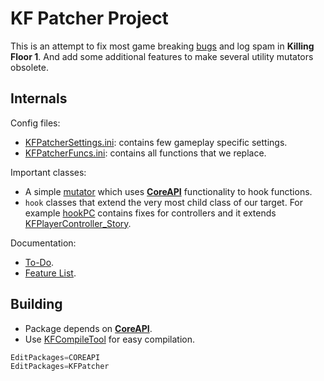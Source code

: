 # KF Patcher Project

[**CoreAPI**]: https://github.com/InsultingPros/CoreAPI 'jaja'

This is an attempt to fix most game breaking [bugs](https://shtoyan.github.io/KF1066/#/) and log spam in **Killing Floor 1**. And add some additional features to make several utility mutators obsolete.

## Internals

Config files:

- [KFPatcherSettings.ini](Configs/KFPatcherSettings.ini): contains few gameplay specific settings.
- [KFPatcherFuncs.ini](Configs/KFPatcherFuncs.ini): contains all functions that we replace.

Important classes:

- A simple [mutator](Classes/Mut.uc) which uses [**CoreAPI**] functionality to hook functions.
- `hook` classes that extend the very most child class of our target. For example [hookPC](Classes/hookPC.uc) contains fixes for controllers and it extends [KFPlayerController_Story](https://github.com/InsultingPros/KillingFloor/blob/main/KFStoryGame/Classes/KFPlayerController_Story.uc).

Documentation:

- [To-Do](Docs/To-Do.md).
- [Feature List](Docs/Features.md).

## Building

- Package depends on [**CoreAPI**].
- Use [KFCompileTool](https://github.com/InsultingPros/KFCompileTool) for easy compilation.

```cpp
EditPackages=COREAPI
EditPackages=KFPatcher
```
